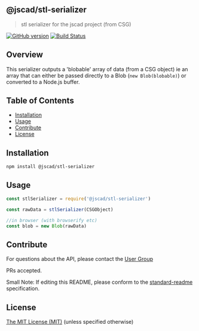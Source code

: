 ## @jscad/stl-serializer

> stl serializer for the jscad project (from CSG)

[![GitHub version](https://badge.fury.io/gh/jscad%40jscad%2Fstl-serializer.svg)](https://badge.fury.io/gh/jscad%40jscad%2Fstl-serializer)
[![Build Status](https://travis-ci.org/jscad/io.svg)](https://travis-ci.org/jscad/stl-serializer)

## Overview

This serializer outputs a 'blobable' array of data (from a CSG object)
ie an array that can either be passed directly to a Blob (`new Blob(blobable)`)
or converted to a Node.js buffer.


## Table of Contents

- [Installation](#installation)
- [Usage](#usage)
- [Contribute](#contribute)
- [License](#license)


## Installation

```
npm install @jscad/stl-serializer
```

## Usage


```javascript
const stlSerializer = require('@jscad/stl-serializer')

const rawData = stlSerializer(CSGObject)

//in browser (with browserify etc)
const blob = new Blob(rawData)

```


## Contribute

For questions about the API, please contact the [User Group](https://plus.google.com/communities/114958480887231067224)

PRs accepted.

Small Note: If editing this README, please conform to the [standard-readme](https://github.com/RichardLitt/standard-readme) specification.


## License

[The MIT License (MIT)](./LICENSE)
(unless specified otherwise)
